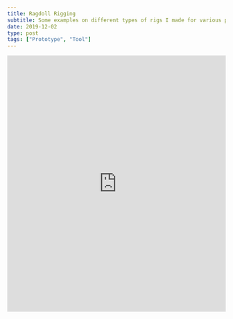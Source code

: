 ```yaml
---
title: Ragdoll Rigging
subtitle: Some examples on different types of rigs I made for various projects
date: 2019-12-02
type: post
tags: ["Prototype", "Tool"]
---
```


<div style='position:relative; padding-bottom:calc(108.26% + 44px)'><iframe src='https://gfycat.com/ifr/ElderlyMagnificentDuck' frameborder='0' scrolling='no' width='100%' height='100%' style='position:absolute;top:0;left:0;' allowfullscreen></iframe></div>
<!--more-->
